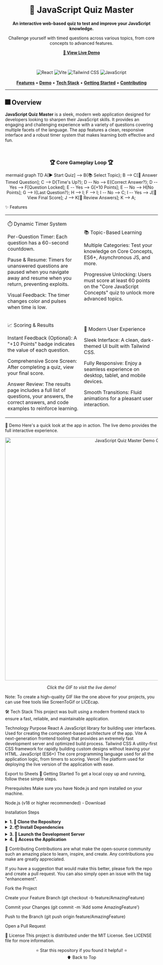 <div align="center">
  <h1>🧠 JavaScript Quiz Master</h1>
  
  <p><strong>An interactive web-based quiz to test and improve your JavaScript knowledge.</strong></p>
  
  <p>Challenge yourself with timed questions across various topics, from core concepts to advanced features.</p>

  <a href="https://java-script-quiz-app-pi-one.vercel.app/" target="_blank"><strong>🚀 View Live Demo</strong></a>
  
  <br />
  <br />

  <div>
    <img src="https://img.shields.io/badge/React-18.2.0-61DAFB?style=for-the-badge&logo=react&logoColor=white" alt="React" />
    <img src="https://img.shields.io/badge/Vite-5.2.0-646CFF?style=for-the-badge&logo=vite&logoColor=white" alt="Vite" />
    <img src="https://img.shields.io/badge/Tailwind_CSS-3.4.1-06B6D4?style=for-the-badge&logo=tailwindcss&logoColor=white" alt="Tailwind CSS" />
     <img src="https://img.shields.io/badge/JavaScript-ES6+-F7DF1E?style=for-the-badge&logo=javascript&logoColor=black" alt="JavaScript" />
  </div>
  
  <br>
  
  <div>
    <a href="#-features"><strong>Features</strong></a> •
    <a href="#-demo"><strong>Demo</strong></a> •
    <a href="#-tech-stack"><strong>Tech Stack</strong></a> •
    <a href="#-getting-started"><strong>Getting Started</strong></a> •
    <a href="#-contributing"><strong>Contributing</strong></a>
  </div>

</div>

---

## 🎆 Overview

**JavaScript Quiz Master** is a sleek, modern web application designed for developers looking to sharpen their JavaScript skills. It provides an engaging and challenging experience with a variety of questions covering multiple facets of the language. The app features a clean, responsive interface and a robust timer system that makes learning both effective and fun.

<br>

<div align="center">
  <h3>🏆 Core Gameplay Loop 🏆</h3>

mermaid
graph TD
    A[▶️ Start Quiz] --> B{📚 Select Topic};
    B --> C[🧠 Answer Timed Question];
    C --> D{Time's Up?};
    D -- No --> E{Correct Answer?};
    D -- Yes --> F[Question Locked];
    E -- Yes --> G[+10 Points];
    E -- No --> H[No Points];
    G --> I{Last Question?};
    H --> I;
    F --> I;
    I -- No --> C;
    I -- Yes --> J[🏁 View Final Score];
    J --> K[🧐 Review Answers];
    K --> A;
</div>

✨ Features
<table>
<tr>
<td width="50%">

⏱️ Dynamic Timer System

Per-Question Timer: Each question has a 60-second countdown.

Pause & Resume: Timers for unanswered questions are paused when you navigate away and resume when you return, preventing exploits.

Visual Feedback: The timer changes color and pulses when time is low.

</td>
<td width="50%">

📚 Topic-Based Learning

Multiple Categories: Test your knowledge on Core Concepts, ES6+, Asynchronous JS, and more.

Progressive Unlocking: Users must score at least 60 points on the "Core JavaScript Concepts" quiz to unlock more advanced topics.

</td>
</tr>
<tr>
<td>

📈 Scoring & Results

Instant Feedback (Optional): A "+10 Points" badge indicates the value of each question.

Comprehensive Score Screen: After completing a quiz, view your final score.

Answer Review: The results page includes a full list of questions, your answers, the correct answers, and code examples to reinforce learning.

</td>
<td>

🎨 Modern User Experience

Sleek Interface: A clean, dark-themed UI built with Tailwind CSS.

Fully Responsive: Enjoy a seamless experience on desktop, tablet, and mobile devices.

Smooth Transitions: Fluid animations for a pleasant user interaction.

</td>
</tr>
</table>

📸 Demo
Here's a quick look at the app in action. The live demo provides the full interactive experience.

<div align="center">
<a href="https://java-script-quiz-app-pi-one.vercel.app/" target="_blank">
<img src="https://www.google.com/search?q=https://i.imgur.com/uR5xDEy.gif" alt="JavaScript Quiz Master Demo GIF" width="800"/>
</a>
<p><em>Click the GIF to visit the live demo!</em></p>
</div>

Note: To create a high-quality GIF like the one above for your projects, you can use free tools like ScreenToGif or LICEcap.

🛠️ Tech Stack
This project was built using a modern frontend stack to ensure a fast, reliable, and maintainable application.

Technology	Purpose
React	A JavaScript library for building user interfaces. Used for creating the component-based architecture of the app.
Vite	A next-generation frontend tooling that provides an extremely fast development server and optimized build process.
Tailwind CSS	A utility-first CSS framework for rapidly building custom designs without leaving your HTML.
JavaScript (ES6+)	The core programming language used for all the application logic, from timers to scoring.
Vercel	The platform used for deploying the live version of the application with ease.

Export to Sheets
🚀 Getting Started
To get a local copy up and running, follow these simple steps.

Prerequisites
Make sure you have Node.js and npm installed on your machine.

Node.js (v18 or higher recommended) - Download

Installation Steps
<details>
<summary><strong>1. 🔄 Clone the Repository</strong></summary>

Bash

git clone [https://github.com/your-username/your-repo-name.git](https://github.com/your-username/your-repo-name.git)
cd your-repo-name
Replace your-username and your-repo-name with your actual GitHub details.

</details>

<details>
<summary><strong>2. 📦 Install Dependencies</strong></summary>

Bash

npm install
</details>

<details>
<summary><strong>3. 🚀 Launch the Development Server</strong></summary>

Bash

npm run dev
</details>

<details>
<summary><strong>4. 🎉 Access the Application</strong></summary>

Open your browser and navigate to the local address provided in the terminal (usually http://localhost:5173).

</details>

🤝 Contributing
Contributions are what make the open-source community such an amazing place to learn, inspire, and create. Any contributions you make are greatly appreciated.

If you have a suggestion that would make this better, please fork the repo and create a pull request. You can also simply open an issue with the tag "enhancement".

Fork the Project

Create your Feature Branch (git checkout -b feature/AmazingFeature)

Commit your Changes (git commit -m 'Add some AmazingFeature')

Push to the Branch (git push origin feature/AmazingFeature)

Open a Pull Request

📄 License
This project is distributed under the MIT License. See LICENSE file for more information.

<div align="center">
⭐ Star this repository if you found it helpful! ⭐
<br>
⬆️ Back to Top
</div>
